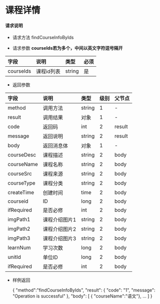 # 课程详情

#### **请求说明**

* 请求方法 findCourseInfoByIds

* 请求参数
**courseIds若为多个，中间以英文字符逗号隔开**


| 字段 | 说明 | 类型 | 必须 |
| :--- | :--- | :--- | :--- |
| courseIds| 课程id列表 | string| 是 |

* 返回参数

| 字段 | 说明 | 类型 | 级别 | 父节点 |
| :--- | :--- | :--- | :--- | :--- |
| method| 调用方法 | string | 1 | - |
| result | 调用结果 | 对象 | 1 | - |
| code | 返回码| int | 2 | result |
| message| 返回说明 | string | 2 | result |
| body | 返回消息体 | 对象 | 1 | - |
| courseDesc| 课程描述 | string | 2 |body|
| courseName| 课程名称 | string | 2 |body|
| courseSrc| 课程来源 | string | 2 |body|
| courseType| 课程分类 | string | 2 |body|
| createTime| 创建时间 | time| 2 |body|
| courseid| ID | long | 2 |body|
| ifRequired | 是否必修 | int | 2 |body|
| imgPath1| 课程介绍图片1 | string | 2 |body|
| imgPath2| 课程介绍图片2 | string | 2 |body|
| imgPath3| 课程介绍图片3 | string | 2 |body|
| learnNum| 学习次数 | long | 2 |body|
| unitId| 单位ID | long | 2 |body|
| ifRequired | 是否必修 | int | 2 |body|

* 样例返回

    
    {
    "method":"findCourseInfoByIds",
    "result":
        {
        "code": "1",
        "message": "Operation is successful"
        },
    "body":
        [
           { "courseName":"语文"},
            ...
        ]
    }
